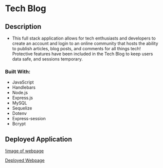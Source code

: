 # Tech Blog

## Description

- This full stack application allows for tech enthusiasts and developers to create an account and login to an online community that hosts the ability to publish articles, blog posts, and comments for all things tech! Protective features have been included in the Tech Blog to keep users data safe, and sessions temporary. 

### Built With:

- JavaScript
- Handlebars
- Node.js
- Express.js
- MySQL
- Sequelize
- Dotenv
- Express-session 
- Bcrypt

## Deployed Application

[!image of webpage](https://github.com/cheryljcruz/tech-blog/blob/main/public/stylesheets/quiet-refuge-87724.herokuapp.com_.png)

[Deployed Webpage](https://quiet-refuge-87724.herokuapp.com/)
